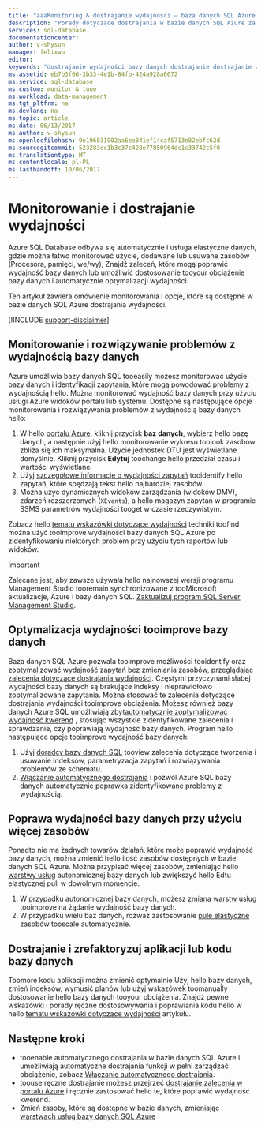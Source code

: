 ```yaml
---
title: "aaaMonitoring & dostrajanie wydajności — baza danych SQL Azure | Dokumentacja firmy Microsoft"
description: "Porady dotyczące dostrajania w bazie danych SQL Azure za pośrednictwem oceny i poprawa wydajności."
services: sql-database
documentationcenter: 
author: v-shysun
manager: felixwu
editor: 
keywords: "dostrajanie wydajności bazy danych dostrajanie dostrajanie wskazówki dotyczące wydajności programu sql wydajności programu SQL dostrajania wydajności bazy danych sql"
ms.assetid: eb7b3f66-3b33-4e1b-84fb-424a928a6672
ms.service: sql-database
ms.custom: monitor & tune
ms.workload: data-management
ms.tgt_pltfrm: na
ms.devlang: na
ms.topic: article
ms.date: 06/13/2017
ms.author: v-shysun
ms.openlocfilehash: 9e196831902aa6ea841ef14caf5713e82ebfc62d
ms.sourcegitcommit: 523283cc1b3c37c428e77850964dc1c33742c5f0
ms.translationtype: MT
ms.contentlocale: pl-PL
ms.lasthandoff: 10/06/2017
---
```

# <a name="monitoring-and-performance-tuning"></a>Monitorowanie i dostrajanie wydajności

Azure SQL Database odbywa się automatycznie i usługa elastyczne danych, gdzie można łatwo monitorować użycie, dodawane lub usuwane zasobów (Procesora, pamięci, we/wy), Znajdź zaleceń, które mogą poprawić wydajność bazy danych lub umożliwić dostosowanie tooyour obciążenie bazy danych i automatycznie optymalizacji wydajności.

Ten artykuł zawiera omówienie monitorowania i opcje, które są dostępne w bazie danych SQL Azure dostrajania wydajności.

[!INCLUDE [support-disclaimer](../../includes/support-disclaimer.md)]

## <a name="monitoring-and-troubleshooting-database-performance"></a>Monitorowanie i rozwiązywanie problemów z wydajnością bazy danych

Azure umożliwia bazy danych SQL tooeasily możesz monitorować użycie bazy danych i identyfikacji zapytania, które mogą powodować problemy z wydajnością hello. Można monitorować wydajność bazy danych przy użyciu usługi Azure widoków portalu lub systemu. Dostępne są następujące opcje monitorowania i rozwiązywania problemów z wydajnością bazy danych hello:

1. W hello [portalu Azure](https://portal.azure.com), kliknij przycisk **baz danych**, wybierz hello bazę danych, a następnie użyj hello monitorowanie wykresu toolook zasobów zbliża się ich maksymalna. Użycie jednostek DTU jest wyświetlane domyślnie. Kliknij przycisk **Edytuj** toochange hello przedział czasu i wartości wyświetlane.
2. Użyj [szczegółowe informacje o wydajności zapytań](sql-database-query-performance.md) tooidentify hello zapytań, które spędzają tekst hello najbardziej zasobów.
3. Można użyć dynamicznych widoków zarządzania (widoków DMV), zdarzeń rozszerzonych (`XEvents`), a hello magazyn zapytań w programie SSMS parametrów wydajności tooget w czasie rzeczywistym.

Zobacz hello [tematu wskazówki dotyczące wydajności](sql-database-performance-guidance.md) techniki toofind można użyć tooimprove wydajności bazy danych SQL Azure po zidentyfikowaniu niektórych problem przy użyciu tych raportów lub widoków.

> [!IMPORTANT] 
> Zalecane jest, aby zawsze używała hello najnowszej wersji programu Management Studio tooremain synchronizowane z tooMicrosoft aktualizacje, Azure i bazy danych SQL. [Zaktualizuj program SQL Server Management Studio](https://msdn.microsoft.com/library/mt238290.aspx).
>

## <a name="optimize-database-tooimprove-performance"></a>Optymalizacja wydajności tooimprove bazy danych

Baza danych SQL Azure pozwala tooimprove możliwości tooidentify oraz zoptymalizować wydajność zapytań bez zmieniania zasobów, przeglądając [zalecenia dotyczące dostrajania wydajności](sql-database-advisor.md). Częstymi przyczynami słabej wydajności bazy danych są brakujące indeksy i nieprawidłowo zoptymalizowane zapytania. Można stosować te zalecenia dotyczące dostrajania wydajności tooimprove obciążenia.
Możesz również bazy danych Azure SQL umożliwiają zbyt[automatycznie zoptymalizować wydajność kwerend](sql-database-automatic-tuning.md) , stosując wszystkie zidentyfikowane zalecenia i sprawdzanie, czy poprawiają wydajność bazy danych. Program hello następujące opcje tooimprove wydajność bazy danych:

1. Użyj [doradcy bazy danych SQL](sql-database-advisor-portal.md) tooview zalecenia dotyczące tworzenia i usuwanie indeksów, parametryzacja zapytań i rozwiązywania problemów ze schematu.
2. [Włączanie automatycznego dostrajania](sql-database-automatic-tuning-enable.md) i pozwól Azure SQL bazy danych automatycznie poprawka zidentyfikowane problemy z wydajnością.

## <a name="improving-database-performance-with-more-resources"></a>Poprawa wydajności bazy danych przy użyciu więcej zasobów

Ponadto nie ma żadnych towarów działań, które może poprawić wydajność bazy danych, można zmienić hello ilość zasobów dostępnych w bazie danych SQL Azure. Można przypisać więcej zasobów, zmieniając hello [warstwy usług](sql-database-service-tiers.md) autonomicznej bazy danych lub zwiększyć hello Edtu elastycznej puli w dowolnym momencie.
1. W przypadku autonomicznej bazy danych, możesz [zmiana warstw usług](sql-database-service-tiers.md) tooimprove na żądanie wydajność bazy danych.
2. W przypadku wielu baz danych, rozważ zastosowanie [pule elastyczne](sql-database-elastic-pool-guidance.md) zasobów tooscale automatycznie.

## <a name="tune-and-refactor-application-or-database-code"></a>Dostrajanie i zrefaktoryzuj aplikacji lub kodu bazy danych

Toomore kodu aplikacji można zmienić optymalnie Użyj hello bazy danych, zmień indeksów, wymusić planów lub użyj wskazówek toomanually dostosowanie hello bazy danych tooyour obciążenia. Znajdź pewne wskazówki i porady ręczne dostosowywania i poprawiania kodu hello w hello [tematu wskazówki dotyczące wydajności](sql-database-performance-guidance.md) artykułu.


## <a name="next-steps"></a>Następne kroki

- tooenable automatycznego dostrajania w bazie danych SQL Azure i umożliwiają automatyczne dostrajania funkcji w pełni zarządzać obciążenie, zobacz [Włączanie automatycznego dostrajania](sql-database-automatic-tuning-enable.md).
- toouse ręczne dostrajanie możesz przejrzeć [dostrajanie zalecenia w portalu Azure](sql-database-advisor-portal.md) i ręcznie zastosować hello te, które poprawić wydajność kwerend.
- Zmień zasoby, które są dostępne w bazie danych, zmieniając [warstwach usług bazy danych SQL Azure](sql-database-performance-guidance.md)